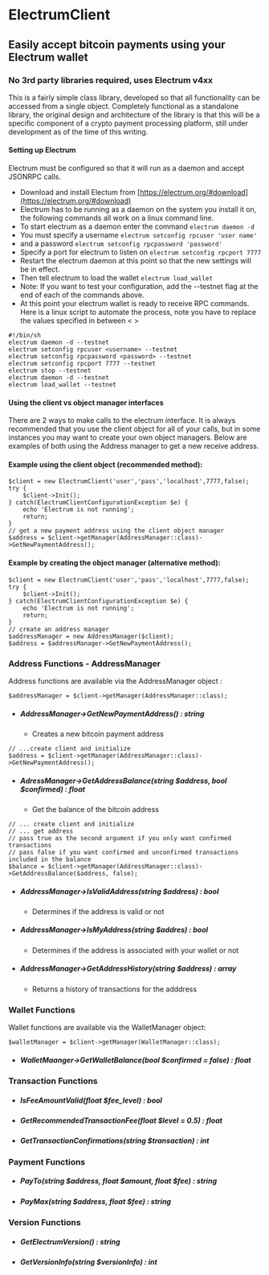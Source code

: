 # ElectrumClient
## Easily accept bitcoin payments using your Electrum wallet
### No 3rd party libraries required, uses Electrum v4xx 
This is a fairly simple class library, developed so that all functionality can be accessed from a single object. Completely functional as a standalone library, the original design and architecture of the library is that this will be a specific component of a crypto payment processing platform, still under development as of the time of this writing.

#### Setting up Electrum 
Electrum must be configured so that it will run as a daemon and accept JSONRPC calls. 
- Download and install Electum from [https://electrum.org/#download](https://electrum.org/#download)
- Electrum has to be running as a daemon on the system you install it on, the following commands all work on a linux command line. 
- To start electrum as a daemon enter the command
```electrum daemon -d``` 
- You must specify a username 
```electrum setconfig rpcuser 'user name'```
- and a password
```electrum setconfig rpcpassword 'password'```
- Specify a port for electrum to listen on
```electrum setconfig rpcport 7777```
- Restart the electrum daemon at this point so that the new settings will be in effect.
- Then tell electrum to load the wallet 
```electrum load_wallet```
- Note: If you want to test your configuration, add the --testnet flag at the end of each of the commands above.
- At this point your electrum wallet is ready to receive RPC commands.
Here is a linux script to automate the process, note you have to replace the values specified in between < >

```
#!/bin/sh
electrum daemon -d --testnet
electrum setconfig rpcuser <username> --testnet
electrum setconfig rpcpassword <password> --testnet
electrum setconfig rpcport 7777 --testnet
electrum stop --testnet
electrum daemon -d --testnet
electrum load_wallet --testnet
```
#### Using the client vs object manager interfaces
There are 2 ways to make calls to the electrum interface. It is always recommended that you use the 
client object for all of your calls, but in some instances you may want to create your own object managers. Below are examples of both using the Address manager to get a new receive address.

#### Example using the client object (recommended method):
```
$client = new ElectrumClient('user','pass','localhost',7777,false);
try {
    $client->Init();
} catch(ElectrumClientConfigurationException $e) {
    echo 'Electrum is not running';
    return;
}
// get a new payment address using the client object manager
$address = $client->getManager(AddressManager::class)->GetNewPaymentAddress();
````
#### Example by creating the object manager (alternative method):
```
$client = new ElectrumClient('user','pass','localhost',7777,false);
try {
    $client->Init();
} catch(ElectrumClientConfigurationException $e) {
    echo 'Electrum is not running';
    return;
}
// create an address manager 
$addressManager = new AddressManager($client);
$address = $addressManager->GetNewPaymentAddress();
```
### Address Functions - AddressManager
Address functions are available via the AddressManager object :
```
$addressManager = $client->getManager(AddressManager::class);
```
- ##### AddressManager->GetNewPaymentAddress() : string 
    - Creates a new bitcoin payment address
```
// ...create client and initialize
$address = $client->getManager(AddressManager::class)->GetNewPaymentAddress();
```
- ##### AdressManager->GetAddressBalance(string $address, bool $confirmed) : float
    - Get the balance of the bitcoin address
```
// ... create client and initialize
// ... get address
// pass true as the second argument if you only want confirmed transactions
// pass false if you want confirmed and unconfirmed transactions included in the balance
$balance = $client->getManager(AddressManager::class)->GetAddressBalance($address, false);
```
- ##### AddressManager->IsValidAddress(string $address) : bool
    - Determines if the address is valid or not
- ##### AddressManager->IsMyAddress(string $addres) : bool
    - Determines if the address is associated with your wallet or not
- ##### AddressManager->GetAddressHistory(string $address) : array
    - Returns a history of transactions for the adddress

### Wallet Functions
Wallet functions are available via the WalletManager object:
```
$walletManager = $client->getManager(WalletManager::class);
```
- ##### WalletMaanger->GetWalletBalance(bool $confirmed = false) : float

### Transaction Functions

- ##### IsFeeAmountValid(float $fee_level) : bool
- ##### GetRecommendedTransactionFee(float $level = 0.5) : float
- ##### GetTransactionConfirmations(string $transaction) : int

### Payment Functions
- ##### PayTo(string $address, float $amount, float $fee) : string
- ##### PayMax(string $address, float $fee) : string

### Version Functions
- ##### GetElectrumVersion() : string
- ##### GetVersionInfo(string $versionInfo) : int